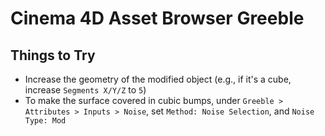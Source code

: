 # Cinema 4D Asset Browser Greeble

## Things to Try

- Increase the geometry of the modified object (e.g., if it's a cube, increase `Segments X/Y/Z` to `5`)
- To make the surface covered in cubic bumps, under `Greeble > Attributes > Inputs > Noise`, set `Method: Noise Selection`, and `Noise Type: Mod`
